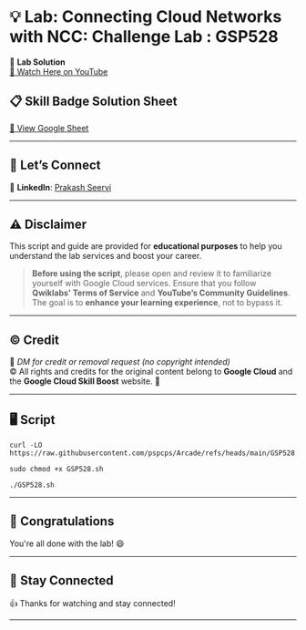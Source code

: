 
# 💡 Lab: Connecting Cloud Networks with NCC: Challenge Lab : GSP528

🚀 **Lab Solution**  
[🎥 Watch Here on YouTube](https://youtu.be/MdHKJstkxxk)

## 📋 Skill Badge Solution Sheet

[📄 View Google Sheet](https://docs.google.com/spreadsheets/d/1UY1yh_xCRGealyBqSAejjkBSdgjqEj5M_XIQmveGJnU/edit?gid=0#gid=0)

---

## 🔗 Let’s Connect

👤 **LinkedIn**: [Prakash Seervi](https://www.linkedin.com/in/prakashseervi63/)

---

## ⚠️ Disclaimer

This script and guide are provided for **educational purposes** to help you understand the lab services and boost your career.

> **Before using the script**, please open and review it to familiarize yourself with Google Cloud services. Ensure that you follow **Qwiklabs' Terms of Service** and **YouTube’s Community Guidelines**.  
> The goal is to **enhance your learning experience**, not to bypass it.

---

## © Credit

📩 *DM for credit or removal request (no copyright intended)*  
© All rights and credits for the original content belong to **Google Cloud** and the **Google Cloud Skill Boost** website. 🙏

---

## 🖥️ Script

```
curl -LO https://raw.githubusercontent.com/pspcps/Arcade/refs/heads/main/GSP528.sh

sudo chmod +x GSP528.sh

./GSP528.sh
```



---

## 🎉 Congratulations

You're all done with the lab! 😄

---


## 📢 Stay Connected

👍 Thanks for watching and stay connected!

---
